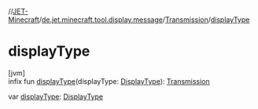 //[JET-Minecraft](../../../index.md)/[de.jet.minecraft.tool.display.message](../index.md)/[Transmission](index.md)/[displayType](display-type.md)

# displayType

[jvm]\
infix fun [displayType](display-type.md)(displayType: [DisplayType](../-display-type/index.md)): [Transmission](index.md)

var [displayType](display-type.md): [DisplayType](../-display-type/index.md)
